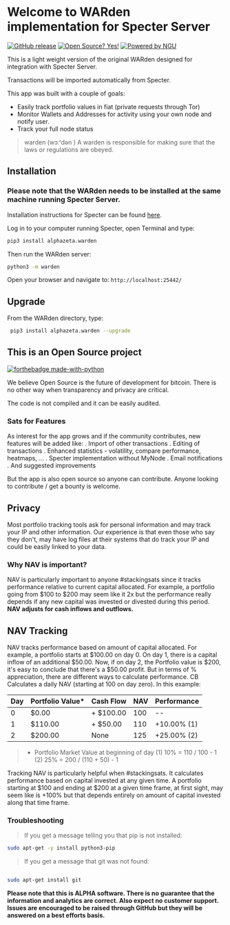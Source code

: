 # Welcome to WARden implementation for Specter Server

[![GitHub release](https://img.shields.io/github/release/pxsocs/specter_warden.svg)](https://GitHub.com/pxsocs/specter_warden/releases/)
[![Open Source? Yes!](https://badgen.net/badge/Open%20Source%20%3F/Yes%21/blue?icon=github)](https://GitHub.com/pxsocs/specter_warden/releases/)
[![Powered by NGU](https://img.shields.io/badge/Powered%20by-NGU%20Technology-orange.svg)](https://bitcoin.org)

This is a light weight version of the original WARden designed for integration with Specter Server.

Transactions will be imported automatically from Specter.

This app was built with a couple of goals:

- Easily track portfolio values in fiat (private requests through Tor)
- Monitor Wallets and Addresses for activity using your own node and notify user.
- Track your full node status

> warden (wɔːʳdən )
> A warden is responsible for making sure that the laws or regulations are obeyed.

## Installation

### Please note that the WARden needs to be installed at the same machine running Specter Server.

Installation instructions for Specter can be found [here](https://github.com/cryptoadvance/specter-desktop).

Log in to your computer running Specter, open Terminal and type:

```bash
pip3 install alphazeta.warden
```

Then run the WARden server:

```bash
python3 -m warden
```

Open your browser and navigate to:
`http://localhost:25442/`

## Upgrade

From the WARden directory, type:

```bash
 pip3 install alphazeta.warden --upgrade
```

## This is an Open Source project

[![forthebadge made-with-python](http://ForTheBadge.com/images/badges/made-with-python.svg)](https://www.python.org/)

We believe Open Source is the future of development for bitcoin. There is no other way when transparency and privacy are critical.

The code is not compiled and it can be easily audited.

### Sats for Features

As interest for the app grows and if the community contributes, new features will be added like:
. Import of other transactions
. Editing of transactions
. Enhanced statistics - volatility, compare performance, heatmaps, ...
. Specter implementation without MyNode
. Email notifications
. And suggested improvements

But the app is also open source so anyone can contribute. Anyone looking to contribute / get a bounty is welcome.

## Privacy

Most portfolio tracking tools ask for personal information and may track your IP and other information. Our experience is that even those who say they don't, may have log files at their systems that do track your IP and could be easily linked to your data.

### Why NAV is important?

NAV is particularly important to anyone #stackingsats since it tracks performance relative to current capital allocated.
For example, a portfolio going from $100 to $200 may seem like it 2x but the performance really depends if any new capital was invested or divested during this period. **NAV adjusts for cash inflows and outflows.**

## NAV Tracking

NAV tracks performance based on amount of capital allocated. For example, a portfolio starts at $100.00 on day 0. On day 1, there is a capital inflow of an additional $50.00. Now, if on day 2, the Portfolio value is $200, it's easy to conclude that there's a $50.00 profit. But in terms of % appreciation, there are different ways to calculate performance.
CB Calculates a daily NAV (starting at 100 on day zero).
In this example:

| Day | Portfolio Value\* | Cash Flow  | NAV | Performance |
| --- | ----------------- | ---------- | --- | ----------- |
| 0   | \$0.00            | + \$100.00 | 100 | --          |
| 1   | \$110.00          | + \$50.00  | 110 | +10.00% (1) |
| 2   | \$200.00          | None       | 125 | +25.00% (2) |

> - Portfolio Market Value at beginning of day
>   (1) 10% = 110 / 100 - 1
>   (2) 25% = 200 / (110 + 50) - 1

Tracking NAV is particularly helpful when #stackingsats. It calculates performance based on capital invested at any given time. A portfolio starting at $100 and ending at $200 at a given time frame, at first sight, may seem like is +100% but that depends entirely on amount of capital invested
along that time frame.

### Troubleshooting

> If you get a message telling you that pip is not installed:

```bash
sudo apt-get -y install python3-pip
```

> If you get a message that git was not found:

```bash

sudo apt-get install git
```

**Please note that this is ALPHA software. There is no guarantee that the
information and analytics are correct. Also expect no customer support. Issues are encouraged to be raised through GitHub but they will be answered on a best efforts basis.**
